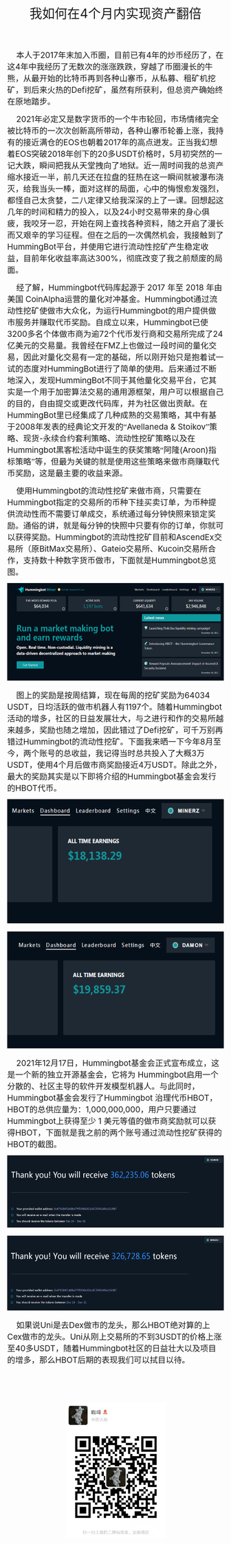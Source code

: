 <body lang=ZH-CN style='tab-interval:21.0pt;text-justify-trim:punctuation'>

<div class=Section1 style='layout-grid:15.6pt'>

<p class=MsoNormal align=center style='text-align:center'><span
style='font-size:22.0pt;font-family:宋体;mso-ascii-font-family:Calibri;
mso-hansi-font-family:Calibri'>我如何在</span><span lang=EN-US style='font-size:
22.0pt'>4</span><span style='font-size:22.0pt;font-family:宋体;mso-ascii-font-family:
Calibri;mso-hansi-font-family:Calibri'>个月内实现资产翻倍</span><span lang=EN-US
style='font-size:22.0pt'><o:p></o:p></span></p>

<p class=MsoNormal align=center style='text-align:center'><span lang=EN-US
style='font-size:22.0pt'><o:p>&nbsp;</o:p></span></p>

<p class=MsoNormal><span lang=EN-US style='font-size:14.0pt'><span
style='mso-spacerun:yes'>&nbsp;&nbsp;&nbsp; </span></span><span
style='font-size:14.0pt;font-family:宋体;mso-ascii-font-family:Calibri;
mso-hansi-font-family:Calibri'>本人于</span><span lang=EN-US style='font-size:
14.0pt'>2017</span><span style='font-size:14.0pt;font-family:宋体;mso-ascii-font-family:
Calibri;mso-hansi-font-family:Calibri'>年末加入币圈，目前已有</span><span lang=EN-US
style='font-size:14.0pt'>4</span><span style='font-size:14.0pt;font-family:
宋体;mso-ascii-font-family:Calibri;mso-hansi-font-family:Calibri'>年的炒币经历了，在这</span><span
lang=EN-US style='font-size:14.0pt'>4</span><span style='font-size:14.0pt;
font-family:宋体;mso-ascii-font-family:Calibri;mso-hansi-font-family:Calibri'>年中我经历了无数次的涨涨跌跌，穿越了币圈漫长的牛熊，从最开始的比特币再到各种山寨币，从私募、租矿机挖矿，到后来火热的</span><span
lang=EN-US style='font-size:14.0pt'>Defi</span><span style='font-size:14.0pt;
font-family:宋体;mso-ascii-font-family:Calibri;mso-hansi-font-family:Calibri'>挖矿，虽然有所获利，但总资产确始终在原地踏步。</span><span
lang=EN-US style='font-size:14.0pt'><o:p></o:p></span></p>

<p class=MsoNormal><span lang=EN-US style='font-size:14.0pt'><span
style='mso-spacerun:yes'>&nbsp;&nbsp;&nbsp; </span>2021</span><span
style='font-size:14.0pt;font-family:宋体;mso-ascii-font-family:Calibri;
mso-hansi-font-family:Calibri'>年必定又是数字货币的一个牛市轮回，市场情绪完全被比特币的一次次创新高所带动，各种山寨币轮番上涨，我持有的接近满仓的</span><span
lang=EN-US style='font-size:14.0pt'>EOS</span><span style='font-size:14.0pt;
font-family:宋体;mso-ascii-font-family:Calibri;mso-hansi-font-family:Calibri'>也朝着</span><span
lang=EN-US style='font-size:14.0pt'>2017</span><span style='font-size:14.0pt;
font-family:宋体;mso-ascii-font-family:Calibri;mso-hansi-font-family:Calibri'>年的高点迸发。正当我幻想着</span><span
lang=EN-US style='font-size:14.0pt'>EOS</span><span style='font-size:14.0pt;
font-family:宋体;mso-ascii-font-family:Calibri;mso-hansi-font-family:Calibri'>突破</span><span
lang=EN-US style='font-size:14.0pt'>2018</span><span style='font-size:14.0pt;
font-family:宋体;mso-ascii-font-family:Calibri;mso-hansi-font-family:Calibri'>年创下的</span><span
lang=EN-US style='font-size:14.0pt'>20</span><span style='font-size:14.0pt;
font-family:宋体;mso-ascii-font-family:Calibri;mso-hansi-font-family:Calibri'>多</span><span
lang=EN-US style='font-size:14.0pt'>USDT</span><span style='font-size:14.0pt;
font-family:宋体;mso-ascii-font-family:Calibri;mso-hansi-font-family:Calibri'>价格时，</span><span
lang=EN-US style='font-size:14.0pt'>5</span><span style='font-size:14.0pt;
font-family:宋体;mso-ascii-font-family:Calibri;mso-hansi-font-family:Calibri'>月初突然的一记大跌，瞬间把我从天堂拽向了地狱。近一周时间我的总资产缩水接近一半，前几天还在拉盘的狂热在这一瞬间就被瀑布浇灭，给我当头一棒，面对这样的局面，心中的悔恨愈发强烈，都怪自己太贪婪，二八定律又给我深深的上了一课。回想起这几年的时间和精力的投入，以及</span><span
lang=EN-US style='font-size:14.0pt'>24</span><span style='font-size:14.0pt;
font-family:宋体;mso-ascii-font-family:Calibri;mso-hansi-font-family:Calibri'>小时交易带来的身心俱疲，我咬牙一忍，开始在网上查找各种资料，随之开启了漫长而又艰辛的学习征程。但在之后的一次偶然机会，我接触到了</span><span
lang=EN-US style='font-size:14.0pt'>HummingBot</span><span style='font-size:
14.0pt;font-family:宋体;mso-ascii-font-family:Calibri;mso-hansi-font-family:Calibri'>平台，并使用它进行流动性挖矿产生稳定收益，目前年化收益率高达</span><span
lang=EN-US style='font-size:14.0pt'>300%</span><span style='font-size:14.0pt;
font-family:宋体;mso-ascii-font-family:Calibri;mso-hansi-font-family:Calibri'>，彻底改变了我之前颓废的局面。</span><span
lang=EN-US style='font-size:14.0pt'><o:p></o:p></span></p>

<p class=MsoNormal><span lang=EN-US style='font-size:14.0pt'><span
style='mso-spacerun:yes'>&nbsp;&nbsp;&nbsp; </span></span><span
style='font-size:14.0pt;font-family:宋体;mso-ascii-font-family:Calibri;
mso-hansi-font-family:Calibri'>经了解，</span><span lang=EN-US style='font-size:
14.0pt'>Hummingbot</span><span style='font-size:14.0pt;font-family:宋体;
mso-ascii-font-family:Calibri;mso-hansi-font-family:Calibri'>代码库起源于</span><span
lang=EN-US style='font-size:14.0pt'> 2017 </span><span style='font-size:14.0pt;
font-family:宋体;mso-ascii-font-family:Calibri;mso-hansi-font-family:Calibri'>年至</span><span
lang=EN-US style='font-size:14.0pt'> 2018 </span><span style='font-size:14.0pt;
font-family:宋体;mso-ascii-font-family:Calibri;mso-hansi-font-family:Calibri'>年由美国</span><span
lang=EN-US style='font-size:14.0pt'> CoinAlpha</span><span style='font-size:
14.0pt;font-family:宋体;mso-ascii-font-family:Calibri;mso-hansi-font-family:Calibri'>运营的量化对冲基金。</span><span
lang=EN-US style='font-size:14.0pt'>Hummingbot</span><span style='font-size:
14.0pt;font-family:宋体;mso-ascii-font-family:Calibri;mso-hansi-font-family:Calibri'>通过流动性挖矿使做市大众化，为运行</span><span
lang=EN-US style='font-size:14.0pt'>Hummingbot</span><span style='font-size:
14.0pt;font-family:宋体;mso-ascii-font-family:Calibri;mso-hansi-font-family:Calibri'>的用户提供做市服务并赚取代币奖励。自成立以来，</span><span
lang=EN-US style='font-size:14.0pt'>Hummingbot</span><span style='font-size:
14.0pt;font-family:宋体;mso-ascii-font-family:Calibri;mso-hansi-font-family:Calibri'>已使</span><span
lang=EN-US style='font-size:14.0pt'>3200</span><span style='font-size:14.0pt;
font-family:宋体;mso-ascii-font-family:Calibri;mso-hansi-font-family:Calibri'>多名个体做市商为逾</span><span
lang=EN-US style='font-size:14.0pt'>72</span><span style='font-size:14.0pt;
font-family:宋体;mso-ascii-font-family:Calibri;mso-hansi-font-family:Calibri'>个代币发行商和交易所完成了</span><span
lang=EN-US style='font-size:14.0pt'>24</span><span style='font-size:14.0pt;
font-family:宋体;mso-ascii-font-family:Calibri;mso-hansi-font-family:Calibri'>亿美元的交易量。我曾经在</span><span
lang=EN-US style='font-size:14.0pt'>FMZ</span><span style='font-size:14.0pt;
font-family:宋体;mso-ascii-font-family:Calibri;mso-hansi-font-family:Calibri'>上也做过一段时间的量化交易，因此对量化交易有一定的基础，所以刚开始只是抱着试一试的态度对</span><span
lang=EN-US style='font-size:14.0pt'>HummingBot</span><span style='font-size:
14.0pt;font-family:宋体;mso-ascii-font-family:Calibri;mso-hansi-font-family:Calibri'>进行了简单的使用。后来通过不断地深入，发现</span><span
lang=EN-US style='font-size:14.0pt'>HummingBot</span><span style='font-size:
14.0pt;font-family:宋体;mso-ascii-font-family:Calibri;mso-hansi-font-family:Calibri'>不同于其他量化交易平台，它其实是一个用于加密算法交易的通用源框架，用户可以根据自己的目的，自由提交或更改代码库，并为社区做出贡献。在</span><span
lang=EN-US style='font-size:14.0pt'>HummingBot</span><span style='font-size:
14.0pt;font-family:宋体;mso-ascii-font-family:Calibri;mso-hansi-font-family:Calibri'>里已经集成了几种成熟的交易策略，其中有基于</span><span
lang=EN-US style='font-size:14.0pt'>2008</span><span style='font-size:14.0pt;
font-family:宋体;mso-ascii-font-family:Calibri;mso-hansi-font-family:Calibri'>年发表的经典论文开发的“</span><span
lang=EN-US style='font-size:14.0pt'>Avellaneda &amp; Stoikov</span><span
style='font-size:14.0pt;font-family:宋体;mso-ascii-font-family:Calibri;
mso-hansi-font-family:Calibri'>”策略、现货</span><span lang=EN-US style='font-size:
14.0pt'>-</span><span style='font-size:14.0pt;font-family:宋体;mso-ascii-font-family:
Calibri;mso-hansi-font-family:Calibri'>永续合约套利策略、流动性挖矿策略以及在</span><span
lang=EN-US style='font-size:14.0pt'>Hummingbot</span><span style='font-size:
14.0pt;font-family:宋体;mso-ascii-font-family:Calibri;mso-hansi-font-family:Calibri'>黑客松活动中诞生的获奖策略“阿隆</span><span
lang=EN-US style='font-size:14.0pt'>(Aroon)</span><span style='font-size:14.0pt;
font-family:宋体;mso-ascii-font-family:Calibri;mso-hansi-font-family:Calibri'>指标策略”等，但最为关键的就是使用这些策略来做市商赚取代币奖励，这是最主要的收益来源。</span><span
lang=EN-US style='font-size:14.0pt'><o:p></o:p></span></p>

<p class=MsoNormal><span lang=EN-US style='font-size:14.0pt'><span
style='mso-spacerun:yes'>&nbsp;&nbsp;&nbsp; </span></span><span
style='font-size:14.0pt;font-family:宋体;mso-ascii-font-family:Calibri;
mso-hansi-font-family:Calibri'>使用</span><span lang=EN-US style='font-size:14.0pt'>Hummingbot</span><span
style='font-size:14.0pt;font-family:宋体;mso-ascii-font-family:Calibri;
mso-hansi-font-family:Calibri'>的流动性挖矿来做市商，只需要在</span><span lang=EN-US
style='font-size:14.0pt'>Hummingbot</span><span style='font-size:14.0pt;
font-family:宋体;mso-ascii-font-family:Calibri;mso-hansi-font-family:Calibri'>指定的交易所的币种下挂买卖订单，为币种提供流动性而不需要订单成交，系统通过每分钟快照来锁定奖励。通俗的讲，就是每分钟的快照中只要有你的订单，你就可以获得奖励。</span><span
lang=EN-US style='font-size:14.0pt'>Hummingbot</span><span style='font-size:
14.0pt;font-family:宋体;mso-ascii-font-family:Calibri;mso-hansi-font-family:Calibri'>的流动性挖矿目前和</span><span
lang=EN-US style='font-size:14.0pt'>AscendEx</span><span style='font-size:14.0pt;
font-family:宋体;mso-ascii-font-family:Calibri;mso-hansi-font-family:Calibri'>交易所（原</span><span
lang=EN-US style='font-size:14.0pt'>BitMax</span><span style='font-size:14.0pt;
font-family:宋体;mso-ascii-font-family:Calibri;mso-hansi-font-family:Calibri'>交易所）、</span><span
lang=EN-US style='font-size:14.0pt'>Gateio</span><span style='font-size:14.0pt;
font-family:宋体;mso-ascii-font-family:Calibri;mso-hansi-font-family:Calibri'>交易所、</span><span
lang=EN-US style='font-size:14.0pt'>Kucoin</span><span style='font-size:14.0pt;
font-family:宋体;mso-ascii-font-family:Calibri;mso-hansi-font-family:Calibri'>交易所合作，支持数十种数字货币做市，下面就是</span><span
lang=EN-US style='font-size:14.0pt'>Hummingbot</span><span style='font-size:
14.0pt;font-family:宋体;mso-ascii-font-family:Calibri;mso-hansi-font-family:Calibri'>总览图。</span><span
lang=EN-US style='font-size:14.0pt'><o:p></o:p></span></p>

<p class=MsoNormal><span lang=EN-US style='font-size:14.0pt;mso-no-proof:yes'><!--[if gte vml 1]><v:shapetype
 id="_x0000_t75" coordsize="21600,21600" o:spt="75" o:preferrelative="t"
 path="m@4@5l@4@11@9@11@9@5xe" filled="f" stroked="f">
 <v:stroke joinstyle="miter"/>
 <v:formulas>
  <v:f eqn="if lineDrawn pixelLineWidth 0"/>
  <v:f eqn="sum @0 1 0"/>
  <v:f eqn="sum 0 0 @1"/>
  <v:f eqn="prod @2 1 2"/>
  <v:f eqn="prod @3 21600 pixelWidth"/>
  <v:f eqn="prod @3 21600 pixelHeight"/>
  <v:f eqn="sum @0 0 1"/>
  <v:f eqn="prod @6 1 2"/>
  <v:f eqn="prod @7 21600 pixelWidth"/>
  <v:f eqn="sum @8 21600 0"/>
  <v:f eqn="prod @7 21600 pixelHeight"/>
  <v:f eqn="sum @10 21600 0"/>
 </v:formulas>
 <v:path o:extrusionok="f" gradientshapeok="t" o:connecttype="rect"/>
 <o:lock v:ext="edit" aspectratio="t"/>
</v:shapetype><v:shape id="图片_x0020_1" o:spid="_x0000_i1025" type="#_x0000_t75"
 style='width:415.5pt;height:170.25pt;visibility:visible'>
 <v:imagedata src="hb.files/image001.png" o:title=""/>
</v:shape><![endif]--><![if !vml]><img width=554 height=227
src="https://github.com/fengzhizirich/fengzhizirich/blob/gh-pages/image001.png" v:shapes="图片_x0020_1"><![endif]></span><span
lang=EN-US style='font-size:14.0pt'><o:p></o:p></span></p>

<p class=MsoNormal><span lang=EN-US style='font-size:14.0pt'><span
style='mso-spacerun:yes'>&nbsp;&nbsp;&nbsp; </span></span><span
style='font-size:14.0pt;font-family:宋体;mso-ascii-font-family:Calibri;
mso-hansi-font-family:Calibri'>图上的奖励是按周结算，现在每周的挖矿奖励为</span><span lang=EN-US
style='font-size:14.0pt'>64034 USDT</span><span style='font-size:14.0pt;
font-family:宋体;mso-ascii-font-family:Calibri;mso-hansi-font-family:Calibri'>，日均活跃的做市机器人有</span><span
lang=EN-US style='font-size:14.0pt'>1197</span><span style='font-size:14.0pt;
font-family:宋体;mso-ascii-font-family:Calibri;mso-hansi-font-family:Calibri'>个。随着</span><span
lang=EN-US style='font-size:14.0pt'>Hummingbot</span><span style='font-size:
14.0pt;font-family:宋体;mso-ascii-font-family:Calibri;mso-hansi-font-family:Calibri'>活动的增多，社区的日益发展壮大，与之进行和作的交易所越来越多，奖励也随之增加，因此错过了</span><span
lang=EN-US style='font-size:14.0pt'>Defi</span><span style='font-size:14.0pt;
font-family:宋体;mso-ascii-font-family:Calibri;mso-hansi-font-family:Calibri'>挖矿，可千万别再错过</span><span
lang=EN-US style='font-size:14.0pt'>Hummingbot</span><span style='font-size:
14.0pt;font-family:宋体;mso-ascii-font-family:Calibri;mso-hansi-font-family:Calibri'>的流动性挖矿。下面我来晒一下今年</span><span
lang=EN-US style='font-size:14.0pt'>8</span><span style='font-size:14.0pt;
font-family:宋体;mso-ascii-font-family:Calibri;mso-hansi-font-family:Calibri'>月至今，两个账号的总收益，我记得当时总共投入了大概</span><span
lang=EN-US style='font-size:14.0pt'>3</span><span style='font-size:14.0pt;
font-family:宋体;mso-ascii-font-family:Calibri;mso-hansi-font-family:Calibri'>万</span><span
lang=EN-US style='font-size:14.0pt'>USDT</span><span style='font-size:14.0pt;
font-family:宋体;mso-ascii-font-family:Calibri;mso-hansi-font-family:Calibri'>，使用</span><span
lang=EN-US style='font-size:14.0pt'>4</span><span style='font-size:14.0pt;
font-family:宋体;mso-ascii-font-family:Calibri;mso-hansi-font-family:Calibri'>个月后做市商奖励接近</span><span
lang=EN-US style='font-size:14.0pt'>4</span><span style='font-size:14.0pt;
font-family:宋体;mso-ascii-font-family:Calibri;mso-hansi-font-family:Calibri'>万</span><span
lang=EN-US style='font-size:14.0pt'>USDT</span><span style='font-size:14.0pt;
font-family:宋体;mso-ascii-font-family:Calibri;mso-hansi-font-family:Calibri'>。除此之外，最大的奖励其实是以下即将介绍的</span><span
lang=EN-US style='font-size:14.0pt'>Hummingbot</span><span style='font-size:
14.0pt;font-family:宋体;mso-ascii-font-family:Calibri;mso-hansi-font-family:Calibri'>基金会发行的</span><span
lang=EN-US style='font-size:14.0pt'>HBOT</span><span style='font-size:14.0pt;
font-family:宋体;mso-ascii-font-family:Calibri;mso-hansi-font-family:Calibri'>代币。</span><span
lang=EN-US style='font-size:14.0pt'><o:p></o:p></span></p>

<p class=MsoNormal><span lang=EN-US style='font-size:14.0pt;mso-no-proof:yes'><!--[if gte vml 1]><v:shape
 id="图片_x0020_16" o:spid="_x0000_i1026" type="#_x0000_t75" style='width:415.5pt;
 height:216.75pt;visibility:visible'>
 <v:imagedata src="hb.files/image003.png" o:title=""/>
</v:shape><![endif]--><![if !vml]><img width=554 height=289
src="https://github.com/fengzhizirich/fengzhizirich/blob/gh-pages/image003.png" v:shapes="图片_x0020_16"><![endif]></span><span
lang=EN-US style='font-size:14.0pt'><o:p></o:p></span></p>

<p class=MsoNormal><span lang=EN-US style='font-size:14.0pt;mso-no-proof:yes'><!--[if gte vml 1]><v:shape
 id="图片_x0020_7" o:spid="_x0000_i1027" type="#_x0000_t75" style='width:415.5pt;
 height:204pt;visibility:visible'>
 <v:imagedata src="hb.files/image005.png" o:title=""/>
</v:shape><![endif]--><![if !vml]><img width=554 height=272
src="https://github.com/fengzhizirich/fengzhizirich/blob/gh-pages/image005.png" v:shapes="图片_x0020_7"><![endif]></span><span
lang=EN-US style='font-size:14.0pt'><o:p></o:p></span></p>

<p class=MsoNormal><span lang=EN-US style='font-size:14.0pt'><span
style='mso-spacerun:yes'>&nbsp;&nbsp;&nbsp; </span>2021</span><span
style='font-size:14.0pt;font-family:宋体;mso-ascii-font-family:Calibri;
mso-hansi-font-family:Calibri'>年</span><span lang=EN-US style='font-size:14.0pt'>12</span><span
style='font-size:14.0pt;font-family:宋体;mso-ascii-font-family:Calibri;
mso-hansi-font-family:Calibri'>月</span><span lang=EN-US style='font-size:14.0pt'>17</span><span
style='font-size:14.0pt;font-family:宋体;mso-ascii-font-family:Calibri;
mso-hansi-font-family:Calibri'>日，</span><span lang=EN-US style='font-size:14.0pt'>Hummingbot</span><span
style='font-size:14.0pt;font-family:宋体;mso-ascii-font-family:Calibri;
mso-hansi-font-family:Calibri'>基金会正式宣布成立，这是一个新的独立开源基金会，它将为</span><span
lang=EN-US style='font-size:14.0pt'> Hummingbot</span><span style='font-size:
14.0pt;font-family:宋体;mso-ascii-font-family:Calibri;mso-hansi-font-family:Calibri'>启用一个分散的、社区主导的软件开发模型机器人。与此同时，</span><span
lang=EN-US style='font-size:14.0pt'>Hummingbot</span><span style='font-size:
14.0pt;font-family:宋体;mso-ascii-font-family:Calibri;mso-hansi-font-family:Calibri'>基金会发行了</span><span
lang=EN-US style='font-size:14.0pt'>Hummingbot </span><span style='font-size:
14.0pt;font-family:宋体;mso-ascii-font-family:Calibri;mso-hansi-font-family:Calibri'>治理代币</span><span
lang=EN-US style='font-size:14.0pt'>HBOT</span><span style='font-size:14.0pt;
font-family:宋体;mso-ascii-font-family:Calibri;mso-hansi-font-family:Calibri'>，</span><span
lang=EN-US style='font-size:14.0pt'>HBOT</span><span style='font-size:14.0pt;
font-family:宋体;mso-ascii-font-family:Calibri;mso-hansi-font-family:Calibri'>的总供应量为：</span><span
lang=EN-US style='font-size:14.0pt'>1,000,000,000</span><span style='font-size:
14.0pt;font-family:宋体;mso-ascii-font-family:Calibri;mso-hansi-font-family:Calibri'>，用户只要通过</span><span
lang=EN-US style='font-size:14.0pt'>Hummingbot</span><span style='font-size:
14.0pt;font-family:宋体;mso-ascii-font-family:Calibri;mso-hansi-font-family:Calibri'>上获得至少</span><span
lang=EN-US style='font-size:14.0pt'> 1 </span><span style='font-size:14.0pt;
font-family:宋体;mso-ascii-font-family:Calibri;mso-hansi-font-family:Calibri'>美元等值的做市商奖励就可以获得</span><span
lang=EN-US style='font-size:14.0pt'>HBOT</span><span style='font-size:14.0pt;
font-family:宋体;mso-ascii-font-family:Calibri;mso-hansi-font-family:Calibri'>，下面就是我之前的两个账号通过流动性挖矿获得的</span><span
lang=EN-US style='font-size:14.0pt'>HBOT</span><span style='font-size:14.0pt;
font-family:宋体;mso-ascii-font-family:Calibri;mso-hansi-font-family:Calibri'>的截图。</span><span
lang=EN-US style='font-size:14.0pt'><o:p></o:p></span></p>

<p class=MsoNormal><span lang=EN-US style='font-size:14.0pt;mso-no-proof:yes'><!--[if gte vml 1]><v:shape
 id="图片_x0020_34" o:spid="_x0000_i1028" type="#_x0000_t75" style='width:415.5pt;
 height:126pt;visibility:visible'>
 <v:imagedata src="hb.files/image007.png" o:title=""/>
</v:shape><![endif]--><![if !vml]><img width=554 height=168
src="https://github.com/fengzhizirich/fengzhizirich/blob/gh-pages/image007.png" v:shapes="图片_x0020_34"><![endif]></span><span
lang=EN-US style='font-size:14.0pt'><o:p></o:p></span></p>

<p class=MsoNormal><span lang=EN-US style='font-size:14.0pt;mso-no-proof:yes'><!--[if gte vml 1]><v:shape
 id="图片_x0020_37" o:spid="_x0000_i1029" type="#_x0000_t75" style='width:415.5pt;
 height:130.5pt;visibility:visible'>
 <v:imagedata src="hb.files/image009.png" o:title=""/>
</v:shape><![endif]--><![if !vml]><img width=554 height=174
src="https://github.com/fengzhizirich/fengzhizirich/blob/gh-pages/image009.png" v:shapes="图片_x0020_37"><![endif]></span><span
lang=EN-US style='font-size:14.0pt'><o:p></o:p></span></p>

<p class=MsoNormal><span lang=EN-US style='font-size:14.0pt'><span
style='mso-spacerun:yes'>&nbsp;&nbsp;&nbsp; </span></span><span
style='font-size:14.0pt;font-family:宋体;mso-ascii-font-family:Calibri;
mso-hansi-font-family:Calibri'>如果说</span><span lang=EN-US style='font-size:
14.0pt'>Uni</span><span style='font-size:14.0pt;font-family:宋体;mso-ascii-font-family:
Calibri;mso-hansi-font-family:Calibri'>是去</span><span lang=EN-US
style='font-size:14.0pt'>Dex</span><span style='font-size:14.0pt;font-family:
宋体;mso-ascii-font-family:Calibri;mso-hansi-font-family:Calibri'>做市的龙头，那么</span><span
lang=EN-US style='font-size:14.0pt'>HBOT</span><span style='font-size:14.0pt;
font-family:宋体;mso-ascii-font-family:Calibri;mso-hansi-font-family:Calibri'>绝对算的上</span><span
lang=EN-US style='font-size:14.0pt'>Cex</span><span style='font-size:14.0pt;
font-family:宋体;mso-ascii-font-family:Calibri;mso-hansi-font-family:Calibri'>做市的龙头。</span><span
lang=EN-US style='font-size:14.0pt'>Uni</span><span style='font-size:14.0pt;
font-family:宋体;mso-ascii-font-family:Calibri;mso-hansi-font-family:Calibri'>从刚上交易所的不到</span><span
lang=EN-US style='font-size:14.0pt'>3USDT</span><span style='font-size:14.0pt;
font-family:宋体;mso-ascii-font-family:Calibri;mso-hansi-font-family:Calibri'>的价格上涨至</span><span
lang=EN-US style='font-size:14.0pt'>40</span><span style='font-size:14.0pt;
font-family:宋体;mso-ascii-font-family:Calibri;mso-hansi-font-family:Calibri'>多</span><span
lang=EN-US style='font-size:14.0pt'>USDT</span><span style='font-size:14.0pt;
font-family:宋体;mso-ascii-font-family:Calibri;mso-hansi-font-family:Calibri'>，随着</span><span
lang=EN-US style='font-size:14.0pt'>Hummingbot</span><span style='font-size:
14.0pt;font-family:宋体;mso-ascii-font-family:Calibri;mso-hansi-font-family:Calibri'>社区的日益壮大以及项目的增多，那么</span><span
lang=EN-US style='font-size:14.0pt'>HBOT</span><span style='font-size:14.0pt;
font-family:宋体;mso-ascii-font-family:Calibri;mso-hansi-font-family:Calibri'>后期的表现我们可以拭目以待。</span><span
lang=EN-US style='font-size:14.0pt'><o:p></o:p></span></p>

<p class=MsoNormal><span lang=EN-US style='font-size:14.0pt'><o:p>&nbsp;</o:p></span></p>

<p class=MsoNormal><span lang=EN-US style='font-size:14.0pt'><o:p>&nbsp;</o:p></span></p>

<p class=MsoNormal align=center style='text-align:center'><span lang=EN-US
style='font-size:14.0pt'><!--[if gte vml 1]><v:shape id="_x0000_i1030" type="#_x0000_t75"
 style='width:175.5pt;height:236.25pt'>
 <v:imagedata src="hb.files/image011.png" o:title="44d129b1f44357c7b7cee1bcb3769bb"/>
</v:shape><![endif]--><![if !vml]><img width=234 height=315
src="https://github.com/fengzhizirich/fengzhizirich/blob/gh-pages/image011.png" v:shapes="_x0000_i1030"><![endif]><o:p></o:p></span></p>

</div>

</body>

</html>
